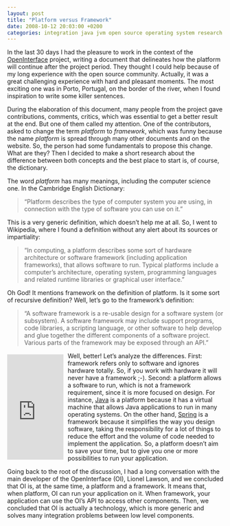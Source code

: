 ```yaml
---
layout: post
title: "Platform versus Framework"
date: 2008-10-12 20:03:00 +0200
categories: integration java jvm open source operating system research software architecture user interface
---
```


In the last 30 days I had the pleasure to work in the context of the <a href="http://www.openinterface.org/">OpenInterface</a> project, writing a document that delineates how the platform will continue after the project period. They thought I could help because of my long experience with the open source community. Actually, it was a great challenging experience with hard and pleasant moments. The most exciting one was in Porto, Portugal, on the border of the river, when I found inspiration to write some killer sentences.

During the elaboration of this document, many people from the project gave contributions, comments, critics, which was essential to get a better result at the end. But one of them called my attention. One of the contributors, asked to change the term <span style="font-style: italic;">platform</span> to <span style="font-style: italic;">framework</span>, which was funny because the name <span style="font-style: italic;">platform</span> is spread through many other documents and on the website. So, the person had some fundamentals to propose this change. What are they? Then I decided to make a short research about the difference between both concepts and the best place to start is, of course, the dictionary.

The word <span style="font-style: italic;">platform</span> has many meanings, including the computer science one. In the Cambridge English Dictionary:

> “Platform describes the type of computer system you are using, in connection with the type of software you can use on it.”


This is a very generic definition, which doesn’t help me at all. So, I went to Wikipedia, where I found a definition without any alert about its sources or impartiality:

> “In computing, a platform describes some sort of hardware architecture or software framework (including application frameworks), that allows software to run. Typical platforms include a computer’s architecture, operating system, programming languages and related runtime libraries or graphical user interface.”


Oh God! It mentions framework on the definition of platform. Is it some sort of recursive definition? Well, let’s go to the framework’s definition:

> “A software framework is a re-usable design for a software system (or subsystem). A software framework may include support programs, code libraries, a scripting language, or other software to help develop and glue together the different components of a software project. Various parts of the framework may be exposed through an API.”


<iframe align="left" frameborder="0" marginheight="0" marginwidth="0" scrolling="no" src="http://rcm.amazon.com/e/cm?t=c03ce-20&amp;o=1&amp;p=8&amp;l=bpl&amp;asins=0471248754&amp;fc1=000000&amp;IS2=1&amp;lt1=_blank&amp;m=amazon&amp;lc1=0000FF&amp;bc1=000000&amp;bg1=FFFFFF&amp;f=ifr" style="align: left; height: 245px; padding-right: 10px; padding-top: 5px; width: 131px;"></iframe>Well, better! Let’s analyze the differences. First: framework refers only to software and ignores hardware totally. So, if you work with hardware it will never have a framework ;-). Second: a platform allows a software to run, which is not a framework requirement, since it is more focused on design. For instance, <a href="http://java.sun.com/">Java</a> is a platform because it has a virtual machine that allows Java applications to run in many operating systems. On the other hand, <a href="http://www.springframework.org/">Spring</a> is a framework because it simplifies the way you design software, taking the responsibility for a lot of things to reduce the effort and the volume of code needed to implement the application. So, a platform doesn’t aim to save your time, but to give you one or more possibilities to run your application.

Going back to the root of the discussion, I had a long conversation with the main developer of the OpenInterface (OI), Lionel Lawson, and we concluded that OI is, at the same time, a platform and a framework. It means that, when platform, OI can run your application on it. When framework, your application can use the OI’s API to access other components. Then, we concluded that OI is actually a technology, which is more generic and solves many integration problems between low level components.
